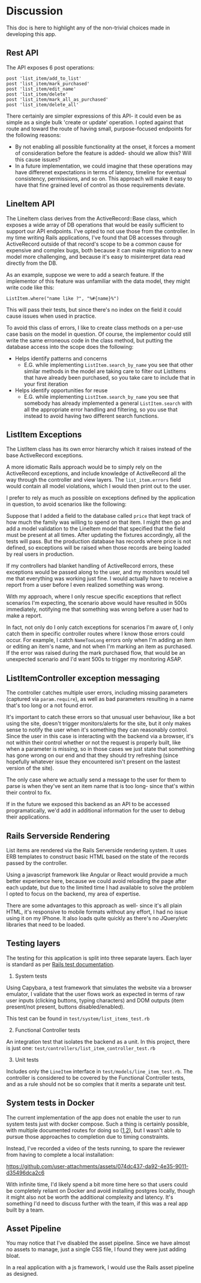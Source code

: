 # Discussion

This doc is here to highlight any of the non-trivial choices made in developing this app.

## Rest API

The API exposes 6 post operations:
```
post 'list_item/add_to_list'
post 'list_item/mark_purchased'
post 'list_item/edit_name'
post 'list_item/delete'
post 'list_item/mark_all_as_purchased'
post 'list_item/delete_all'
```

There certainly are simpler expressions of this API- it could even be as simple as a single bulk 'create or update' operation.
I opted against that route and toward the route of having small, purpose-focused endpoints for the following reasons:
- By not enabling all possible functionality at the onset, it forces a moment of consideration before the feature is added- should we allow this? Will this cause issues?
- In a future implementation, we could imagine that these operations may have differenet expectations in terms of latency, timeline for eventual consistency, permissions, and so on. This approach will make it easy to have that fine grained level of control as those requirements deviate.

## LineItem API

The LineItem class derives from the ActiveRecord::Base class, which exposes a wide array of DB operations that would be easily sufficient to support our API endpoints. I've opted to not use those from the controller. In my time writing Rails applications, I've found that DB accesses through ActiveRecord outside of that record's scope to be a common cause for expensive and complex bugs, both because it can make migration to a new model more challenging, and because it's easy to misinterpret data read directly from the DB.

As an example, suppose we were to add a search feature. If the implementor of this feature was unfamiliar with the data model, they might write code like this:
```
ListItem.where("name like ?", "%#{name}%")
```
This will pass their tests, but since there's no index on the field it could cause issues when used in practice.

To avoid this class of errors, I like to create class methods on a per-use case basis on the model in question. Of course, the implementor could still write the same erroneous code in the class method, but putting the database access into the scope does the following:
- Helps identify patterns and concerns
  - E.G. while implementing `ListItem.search_by_name` you see that other similar methods in the model are taking care to filter out ListItems that have already been purchased, so you take care to include that in your first iteration
- Helps identify opportunities for reuse
  - E.G. while implementing `ListItem.search_by_name` you see that somebody has already implemented a general `ListItem.search` with all the appropriate error handling and filtering, so you use that instead to avoid having two different search functions. 

## ListItem Exceptions

The ListItem class has its own error hierarchy which it raises instead of the base ActiveRecord exceptions.

A more idiomatic Rails approach would be to simply rely on the ActiveRecord exceptions, and include knowledge of ActiveRecord all the way through the controller and view layers. The `list_item.errors` field would contain all model violations, which I would then print out to the user.

I prefer to rely as much as possible on exceptions defined by the application in question, to avoid scenarios like the following:

Suppose that I added a field to the database called `price` that kept track of how much the family was willing to spend on that item. I might then go
and add a model validation to the LineItem model that specified that the field must be present at all times. After updating the fixtures accordingly, all the tests will pass. But the production database has records where price is not defined, so exceptions will be raised when those records are being loaded by real users in production.

If my controllers had blanket handling of ActiveRecord errors, these exceptions would be passed along to the user, and my monitors would tell me that everything was working just fine. I would actually have to receive a report from a user before I even realized something was wrong.

With my approach, where I only rescue specific exceptions that reflect scenarios I'm expecting, the scenario above would have resulted in 500s immediately, notifying me that something was wrong before a user had to make a report.

In fact, not only do I only catch exceptions for scenarios I'm aware of, I only catch them in specific controller routes where I know those errors could occur. For example, I catch `NameTooLong` errors only when I'm adding an item or editing an item's name, and not when I'm marking an item as purchased. If the error was raised during the mark purchased flow, that would be an unexpected scenario and I'd want 500s to trigger my monitoring ASAP.

## ListItemController exception messaging

The controller catches multiple user errors, including missing parameters (captured via `param.require`), as well as bad parameters resulting in a name that's too long or a not found error.

It's important to catch these errors so that unusual user behaviour, like a bot using the site, doesn't trigger monitors/alerts for the site, but it only makes sense to notify the user when
it's something they can reasonably control. Since the user in this case is interacting with the backend via a browser, it's not within their control whether or not the request is properly built, like when a parameter is missing, so in those cases we just state that something has gone wrong on our end and that they should try refreshing (since hopefully whatever issue they encountered isn't present on the lastest version of the site).

The only case where we actually send a message to the user for them to parse is when they've sent an item name that is too long- since that's within their control to fix.

If in the future we exposed this backend as an API to be accessed programatically, we'd add in additional information for the user to debug their applications. 

## Rails Serverside Rendering

List items are rendered via the Rails Serverside rendering system. It uses ERB templates to construct basic HTML based on the state of the records passed by the controller.

Using a javascript framework like Angular or React would provide a much better experience here, because we could avoid reloading the page after each update, but due to the limited time I had available to solve the problem I opted to focus on the backend, my area of expertise.

There are some advantages to this approach as well- since it's all plain HTML, it's responsive to mobile formats without any effort, I had no issue using it on my IPhone. It also loads quite quickly as there's no JQuery/etc libraries that need to be loaded. 

## Testing layers

The testing for this application is split into three separate layers. Each layer is standard as per [Rails test documentation](https://guides.rubyonrails.org/testing.html).

1. System tests

Using Capybara, a test framework that simulates the website via a browser emulator, I validate that the user flows work as expected in terms of
raw user inputs (clicking buttons, typing characters) and DOM outputs (item present/not present, buttons disabled/enabled).

This test can be found in `test/system/list_items_test.rb`

2. Functional Controller tests

An integration test that isolates the backend as a unit. In this project, there is just one: `test/controllers/list_item_controller_test.rb`

3. Unit tests

Includes only the `LineItem` interface in `test/models/line_item_test.rb`. The controller is considered to be covered by the Functional Controller tests, and as a rule should not be so complex that it merits a separate unit test.

## System tests in Docker

The current implementation of the app does not enable the user to run system tests just with docker compose. Such a thing is certainly possible, with
multiple documented routes for doing so ([1](https://avdi.codes/run-rails-6-system-tests-in-docker-using-a-host-browser/),[2](https://nicolasiensen.github.io/2022-03-11-running-rails-system-tests-with-docker/)), but I wasn't able to pursue those approaches to completion due to timing constraints.

Instead, I've recorded a video of the tests running, to spare the reviewer from having to complete a local installation:

https://github.com/user-attachments/assets/074dc437-da92-4e35-9011-d35496dca2c6

With infinite time, I'd likely spend a bit more time here so that users could be completely reliant on Docker and avoid installing postgres locally, though it might also not be worth the additional complexity and latency. It's something I'd need to discuss further with the team, if this was a real app built by a team.

## Asset Pipeline

You may notice that I've disabled the asset pipeline. Since we have almost no assets to manage, just a single CSS file, I found they were just adding bloat.

In a real application with a js framework, I would use the Rails asset pipeline as designed.